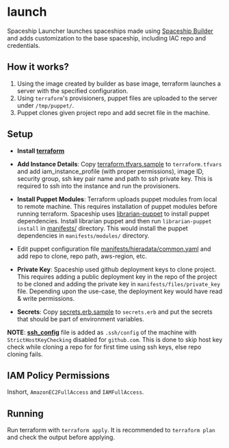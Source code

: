 # launch

Spaceship Launcher launches spaceships made using [Spaceship
Builder](spaceship/build/) and adds customization to the base spaceship,
including IAC repo and credentials.


## How it works?

1. Using the image created by builder as base image, terraform launches a
server with the specified configuration.
2. Using `terraform`'s provisioners, puppet files are uploaded to the server
under `/tmp/puppet/`.
3. Puppet clones given project repo and add secret file in the machine.


## Setup

* __Install [terraform](https://www.terraform.io/downloads.html)__

* __Add Instance Details__: Copy
[terraform.tfvars.sample](terraform.tfvars.sample) to `terraform.tfvars` and
add iam_instance_profile (with proper permissions), image ID, security group,
ssh key pair name and path to ssh private key. This is required to ssh into
the instance and run the provisioners.

* __Install Puppet Modules__: Terraform uploads puppet modules from local to
remote machine. This requires installation of puppet modules before running
terraform. Spaceship uses [librarian-puppet](http://librarian-puppet.com/) to
install puppet dependencies. Install librarian puppet and then run
`librarian-puppet install` in [manifests/](manifests/) directory. This would
install the puppet dependencies in `manifests/modules/` directory.

* Edit puppet configuration file
[manifests/hieradata/common.yaml](manifests/hieradata/common.yaml.sample)
and add repo to clone, repo path, aws-region, etc.

* __Private Key__: Spaceship used github deployment keys to clone project.
This requires adding a public deployment key in the repo of the project to
be cloned and adding the private key in `manifests/files/private_key` file.
Depending upon the use-case, the deployment key would have read & write
permissions.

* __Secrets__: Copy
[secrets.erb.sample](manifests/templates/secrets.erb.sample) to `secrets.erb`
and put the secrets that should be part of environment variables.


__NOTE__: __[ssh_config](manifests/files/ssh_config)__ file is added as
`.ssh/config` of the machine with `StrictHostKeyChecking` disabled for
`github.com`. This is done to skip host key check while cloning a repo for
for first time using ssh keys, else repo cloning fails.


## IAM Policy Permissions

Inshort, `AmazonEC2FullAccess` and `IAMFullAccess`.


## Running

Run terraform with `terraform apply`. It is recommended to `terraform plan`
and check the output before applying.
